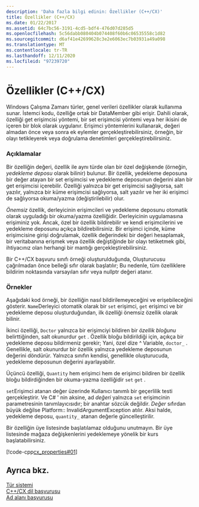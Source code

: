 ```yaml
---
description: 'Daha fazla bilgi edinin: Özellikler (C++/CX)'
title: Özellikler (C++/CX)
ms.date: 01/22/2017
ms.assetid: 64c7bc56-3191-4cd5-bdf4-476d07d285d5
ms.openlocfilehash: 5c56dabb080404b074408f60b6c06535558c1d82
ms.sourcegitcommit: d6af41e42699628c3e2e6063ec7b03931a49a098
ms.translationtype: MT
ms.contentlocale: tr-TR
ms.lasthandoff: 12/11/2020
ms.locfileid: "97239720"
---
```

# <a name="properties-ccx"></a>Özellikler (C++/CX)

Windows Çalışma Zamanı türler, genel verileri özellikler olarak kullanıma sunar. İstemci kodu, özelliğe ortak bir DataMember gibi erişir. Dahili olarak, özelliği get erişimcisi yöntemi, bir set erişimcisi yöntemi veya her ikisini de içeren bir blok olarak uygulanır. Erişimci yöntemlerini kullanarak, değeri almadan önce veya sonra ek eylemler gerçekleştirebilirsiniz, örneğin, bir olayı tetikleyerek veya doğrulama denetimleri gerçekleştirebilirsiniz.

### <a name="remarks"></a>Açıklamalar

Bir özelliğin değeri, özellik ile aynı türde olan bir özel değişkende (örneğin, *yedekleme deposu* olarak bilinir) bulunur. Bir özellik, yedekleme deposuna bir değer atayan bir set erişimcisi ve yedekleme deposunun değerini alan bir get erişimcisi içerebilir. Özelliği yalnızca bir get erişimcisi sağlıyorsa, salt yazılır, yalnızca bir küme erişimcisi sağlıyorsa, salt yazılır ve her iki erişimci de sağlıyorsa okuma/yazma (değiştirilebilir) olur.

*Önemsiz* özellik, derleyicinin erişimcileri ve yedekleme deposunu otomatik olarak uyguladığı bir okuma/yazma özelliğidir. Derleyicinin uygulamasına erişiminiz yok. Ancak, özel bir özellik bildirebilir ve kendi erişimcilerini ve yedekleme deposunu açıkça bildirebilirsiniz. Bir erişimci içinde, küme erişimcisine girişi doğrulamak, özellik değerindeki bir değeri hesaplamak, bir veritabanına erişmek veya özellik değiştiğinde bir olayı tetiketmek gibi, ihtiyacınız olan herhangi bir mantığı gerçekleştirebilirsiniz.

Bir C++/CX başvuru sınıfı örneği oluşturulduğunda, Oluşturucusu çağrılmadan önce belleği sıfır olarak başlatılır; Bu nedenle, tüm özelliklere bildirim noktasında varsayılan sıfır veya nullptr değeri atanır.

### <a name="examples"></a>Örnekler

Aşağıdaki kod örneği, bir özelliğin nasıl bildirilemeyeceğini ve erişebileceğini gösterir. `Name`Derleyici otomatik  olarak bir `set` erişimci, `get` erişimci ve bir yedekleme deposu oluşturduğundan, ilk özelliği önemsiz özellik olarak bilinir.

İkinci özelliği, `Doctor` yalnızca bir erişimciyi bildiren bir *özellik bloğunu* belirttiğinden, salt okunurdur `get` . Özellik bloğu bildirildiği için, açıkça bir yedekleme deposu bildirmeniz gerekir; Yani, özel dize ^ Variable, `doctor_` . Genellikle, salt okunurdur bir özellik yalnızca yedekleme deposunun değerini döndürür. Yalnızca sınıfın kendisi, genellikle oluşturucuda, yedekleme deposunun değerini ayarlayabilir.

Üçüncü özelliği, `Quantity` hem erişimci hem de erişimci bildiren bir özellik bloğu bildirdiğinden bir okuma-yazma özelliğidir `set` `get` .

`set`Erişimci atanan değer üzerinde Kullanıcı tanımlı bir geçerlilik testi gerçekleştirir. Ve C# ' nin aksine, ad *değeri* yalnızca `set` erişimcinin parametresinin tanımlayıcısıdır; bir anahtar sözcük değildir. *Değer* sıfırdan büyük değilse Platform:: InvalidArgumentException atılır. Aksi halde, yedekleme deposu, `quantity_` atanan değerle güncelleştirilir.

Bir özelliğin üye listesinde başlatılamaz olduğunu unutmayın. Bir üye listesinde mağaza değişkenlerini yedeklemeye yönelik bir kurs başlatabilirsiniz.

[!code-cpp[cx_properties#01](../cppcx/codesnippet/CPP/cx_properties/class1.h#01)]

## <a name="see-also"></a>Ayrıca bkz.

[Tür sistemi](../cppcx/type-system-c-cx.md)<br/>
[C++/CX dil başvurusu](../cppcx/visual-c-language-reference-c-cx.md)<br/>
[Ad alanı başvurusu](../cppcx/namespaces-reference-c-cx.md)
